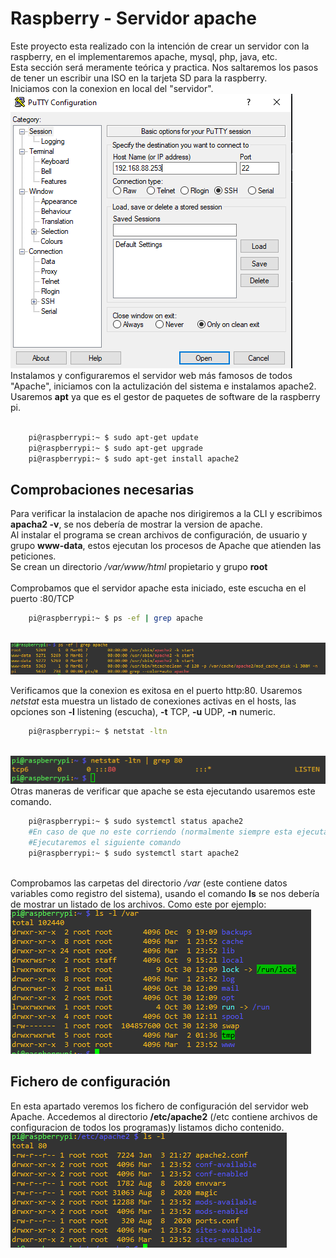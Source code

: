 # Raspberry - Servidor apache

Este proyecto esta realizado con la intención de crear un servidor con la raspberry, en el implementaremos apache, mysql, php, java, etc.<br/>
Esta sección será meramente teórica y practica. Nos saltaremos los pasos de tener un escribir una ISO en la tarjeta SD para la raspberry.
<br/>
Iniciamos con la conexion en local del "servidor".<br/>
<img src="./ssh_putty.PNG"/>
<br/>
Instalamos y configuraremos el servidor web más famosos de todos "Apache", iniciamos con la actulización del sistema e instalamos apache2.
Usaremos <b>apt</b> ya que es el gestor de paquetes de software de la raspberry pi.<br/>

```bash

    pi@raspberrypi:~ $ sudo apt-get update
    pi@raspberrypi:~ $ sudo apt-get upgrade
    pi@raspberrypi:~ $ sudo apt-get install apache2

```

## Comprobaciones necesarias

Para verificar la instalacion de apache nos dirigiremos a la CLI y escribimos <b>apacha2 -v</b>, se nos debería de mostrar la version de apache.<br/>
Al instalar el programa se crean archivos de configuración, de usuario y grupo <b>www-data</b>, estos ejecutan los procesos de Apache que atienden las peticiones.<br/>
Se crean un directorio <i>/var/www/html</i> propietario y grupo <b>root</b><br/><br/>
Comprobamos que el servidor apache esta iniciado, este escucha en el puerto :80/TCP

```bash
    pi@raspberrypi:~ $ ps -ef | grep apache

```

<br/>
<img src="./proceso_ps-ef-grep-apche.PNG"/>
<br/>

Verificamos que la conexion es exitosa en el puerto http:80. Usaremos <i>netstat</i> esta muestra un listado de conexiones activas en el hosts, las opciones son <b>-l</b> listening (escucha), <b>-t</b>
TCP, <b>-u</b> UDP, <b>-n</b> numeric.
<br/>

```bash
    pi@raspberrypi:~ $ netstat -ltn

```

<br/>
<img src="./listen80.PNG"/>
<br/>
Otras maneras de verificar que apache se esta ejecutando usaremos este comando.

```bash
    pi@raspberrypi:~ $ sudo systemctl status apache2
    #En caso de que no este corriendo (normalmente siempre esta ejecutandose en segundo plano)
    #Ejecutaremos el siguiente comando
    pi@raspberrypi:~ $ sudo systemctl start apache2

```

<br/>
Comprobamos las carpetas del directorio <i>/var</i> (este contiene datos variables como registro del sistema), usando el comando <b>ls</b> se nos debería de mostrar un listado de los archivos. Como este por ejemplo:<br/>
<img src="./listdo-var.PNG"/>
<br/>

## Fichero de configuración

En esta apartado veremos los fichero de configuración del servidor web Apache. Accedemos al directorio <b>/etc/apache2</b> (/etc contiene archivos de configuracion de todos los programas)y listamos dicho contenido.
<br/>
<img src="./list_apache2.PNG"/>
<br/>

